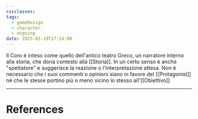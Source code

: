 ```yaml
---
cssclasses: 
tags:
  - gameDesign
  - character
  - ongoing
date: 2025-02-19T17:14:00
---
```

Il Coro è inteso come quello dell'antico teatro Greco, un narratore interno alla storia, che dona contesto alla [[Storia]].
In un certo senso è anche "spettatore" e suggerisce la reazione o l'interpretazione attesa.
Non è necessario che i suoi commenti o opinioni siano in favore del [[Protagonist]] nè che le stesse portino più o meno vicino lo stesso all'[[Obiettivo]]

---
# References